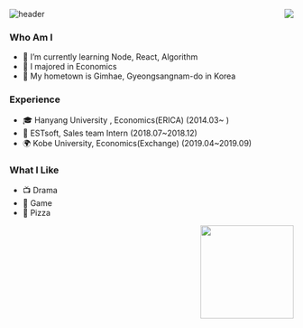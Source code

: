 ![header](https://capsule-render.vercel.app/api?type=slice&color=auto&height=300&section=header&text=Ji%20Chang-jin&fontSize=90)
<img align='right' src="http://mazassumnida.wtf/api/v2/generate_badge?boj=jchj108">
 
### Who Am I
- 🌱 I’m currently learning Node, React, Algorithm
- 🥇 I majored in Economics
- 🚅 My hometown is Gimhae, Gyeongsangnam-do in Korea

### Experience
- 🎓 Hanyang University , Economics(ERICA) (2014.03~ )
- 💊 ESTsoft, Sales team Intern (2018.07~2018.12)
- 🌍 Kobe University, Economics(Exchange) (2019.04~2019.09)

### What I Like
- 📺 Drama
- 🔵 Game
- 🍕 Pizza

 
<img align='right' src="https://github-readme-stats.vercel.app/api?username=jchj108" height="165">

<!--
**jchj108/jchj108** is a ✨ _special_ ✨ repository because its `README.md` (this file) appears on your GitHub profile.



Here are some ideas to get you started:


-->
